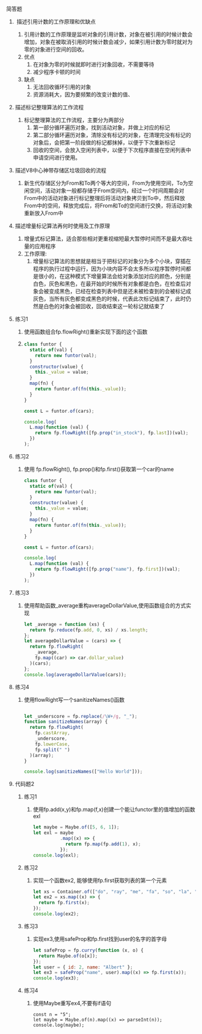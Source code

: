 简答题

1. ​		描述引用计数的工作原理和优缺点

   1. 引用计数的工作原理是监听对象的引用计数，对象在被引用的时候计数会增加，对象在被取消引用的时候计数会减少，如果引用计数为零时就对为零的对象进行空间的回收。
   2. 优点
      1. 在对象为零的时候就即时进行对象回收，不需要等待
      2. 减少程序卡顿的时间
   3. 缺点
      1. 无法回收循环引用的对象
      2. 资源消耗大，因为要频繁的改变计数的值、

2. 描述标记整理算法的工作流程

   1. 标记整理算法的工作流程，主要分为两部分
      1. 第一部分循环遍历对象，找到活动对象，并做上对应的标记
      2. 第二部分循环遍历对象，清除没有标记的对象，在清理完没有标记的对象后，会把第一阶段做的标记都抹掉，以便于下次重新标记
      3. 回收的空间，会放入空闲列表中，以便于下次程序直接在空闲列表中申请空间进行使用。

3. 描述V8中心神带存储区垃圾回收的流程

   1. 新生代存储区分为From和To两个等大的空间，From为使用空间，To为空闲空间，活动对象一般都存储于From空间内，经过一个时间周期会对From中的活动对象进行标记整理后将活动对象拷贝到To中，然后释放From中的空间，释放完成后，将From和To的空间进行交换，将活动对象重新放入From中

4. 描述增量标记算法再何时使用及工作原理

   1. 增量式标记算法，适合那些相对更重视缩短最大暂停时间而不是最大吞吐量的应用程序
   2. 工作原理: 
      1. 增量标记算法的思想就是相当于把标记的对象分为多个小块，穿插在程序的执行过程中运行，因为小块内容不会太多所以程序暂停时间都是很小的，在这种模式下增量算法会给对象添加对应的颜色，分别是白色，灰色和黑色，在最开始的时候所有对象都是白色，在检查后对象会被变成黑色，已经在检查列表中但是还未被检查到的会被标记成灰色，当所有灰色都变成黑色的时候，代表此次标记结束了，此时仍然是白色的对象会被回收，回收结束这一轮标记就结束了

5. 练习1

   1. 使用函数组合fp.flowRight()重新实现下面的这个函数

   2. ```javascript
      class funtor {
        static of(val) {
          return new funtor(val);
        }
        constructor(value) {
          this._value = value;
        }
        map(fn) {
          return funtor.of(fn(this._value));
        }
      }
      
      const L = funtor.of(cars);
      
      console.log(
        L.map(function (val) {
          return fp.flowRight([fp.prop("in_stock"), fp.last])(val);
        })
      );
      ```

6. 练习2 

   1. 使用 fp.flowRight(), fp.prop()和fp.first()获取第一个car的name

      ```javascript
      class funtor {
        static of(val) {
          return new funtor(val);
        }
        constructor(value) {
          this._value = value;
        }
        map(fn) {
          return funtor.of(fn(this._value));
        }
      }
      
      const L = funtor.of(cars);
      
      console.log(
        L.map(function (val) {
          return fp.flowRight([fp.prop("name"), fp.first])(val);
        })
      );
      ```

7. 练习3

   1. 使用帮助函数_average重构averageDollarValue,使用函数组合的方式实现

      ```javascript
      let _average = function (xs) {
        return fp.reduce(fp.add, 0, xs) / xs.length;
      };
      let averageDollarValue = (cars) => {
        return fp.flowRight(
          _average,
          fp.map((car) => car.dollar_value)
        )(cars);
      };
      console.log(averageDollarValue(cars));
      ```

8. 练习4

   1. 使用flowRight写一个sanitizeNames()函数

      ```javascript
      
      let _underscore = fp.replace(/\W+/g, "_");
      function sanitizeNames(array) {
        return fp.flowRight(
          fp.castArray,
          _underscore,
          fp.lowerCase,
          fp.split(" ")
        )(array);
      }
      
      console.log(sanitizeNames(["Hello World"]));
      ```

9. 代码题2

   1. 练习1

      1. 使用fp.add(x,y)和fp.map(f,x)创建一个能让functor里的值增加的函数exl

         ```javascript
         let maybe = Maybe.of([5, 6, 1]);
         let exl = maybe
                   .map((x) => {
                     return fp.map(fp.add(1), x);
                   });
         console.log(exl);
         ```

   2. 练习2

      1. 实现一个函数ex2, 能够使用fp.first获取列表的第一个元素

         ```javascript
         let xs = Container.of(["do", "ray", "me", "fa", "so", "la", "ti", "do"]);
         let ex2 = xs.map((x) => {
           return fp.first(x);
         });
         console.log(ex2);
         ```

   3. 练习3

      1. 实现ex3,使用safeProp和fp.first找到user的名字的首字母

         ```javascript
         let safeProp = fp.curry(function (x, o) {
           return Maybe.of(o[x]);
         });
         let user = { id: 2, name: "Albert" };
         let ex3 = safeProp("name", user).map((x) => fp.first(x));
         console.log(ex3);
         ```

   4. 练习4

      1. 使用Maybe重写ex4,不要有if语句

         ```
         const n = "5";
         let maybe = Maybe.of(n).map((x) => parseInt(n));
         console.log(maybe);
         ```

         

